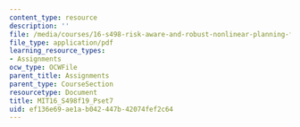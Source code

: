 ```yaml
---
content_type: resource
description: ''
file: /media/courses/16-s498-risk-aware-and-robust-nonlinear-planning-fall-2019/ef136e69ae1ab042447b42074fef2c64_MIT16_S498f19_Pset7.pdf
file_type: application/pdf
learning_resource_types:
- Assignments
ocw_type: OCWFile
parent_title: Assignments
parent_type: CourseSection
resourcetype: Document
title: MIT16_S498f19_Pset7
uid: ef136e69-ae1a-b042-447b-42074fef2c64
---
```

